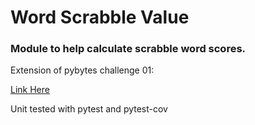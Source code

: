 # Word Scrabble Value

### Module to help calculate scrabble word scores.

Extension of pybytes challenge 01:

[Link Here]('https://pybit.es/codechallenge01.html')

Unit tested with pytest and pytest-cov